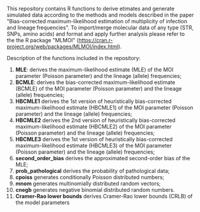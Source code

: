 This repository contains R functions to derive etimates and generate simulated data according to the methods and models described in the paper "Bias-corrected maximum-likelihood estimation of multiplicity of infection and lineage frequencies". To import/merge molecular data of any type (STR, SNPs, amino acids) and format and apply further analysis please refer to the the R package "MLMOI" (https://cran.r-project.org/web/packages/MLMOI/index.html).

Description of the functions included in the repository:

1. **MLE**: derives the maximum-likelihood estimate (MLE) of the MOI parameter (Poisson parameter) and the lineage (allele) frequencies;
2. **BCMLE**: derives the bias-corrected maximum-likelihood estimate (BCMLE) of the MOI parameter (Poisson parameter) and the lineage (allele) frequencies;
3. **HBCMLE1** derives the 1st version of heuristically bias-corrected maximum-likelihood estimate (HBCMLE1) of the MOI parameter (Poisson parameter) and the lineage (allele) frequencies;
4. **HBCMLE2** derives the 2nd version of heuristically bias-corrected maximum-likelihood estimate (HBCMLE2) of the MOI parameter (Poisson parameter) and the lineage (allele) frequencies;
5. **HBCMLE3** derives the 1st version of heuristically bias-corrected maximum-likelihood estimate (HBCMLE3) of the MOI parameter (Poisson parameter) and the lineage (allele) frequencies;
6. **second_order_bias** derives the approximated second-order bias of the MLE;
7. **prob_pathological** derives the probability of pathological data;
8. **cpoiss** generates conditionally Poisson distributed numbers;
9. **mnom** generates multinomially distributed random vectors;
10. **cnegb** generates negative binomial distributed random numbers.
11. **Cramer-Rao lower bounds**  derives Cramer-Rao lower bounds (CRLB) of the model parameters
